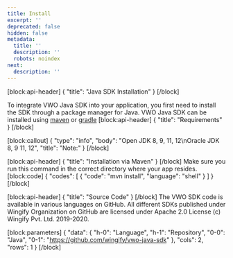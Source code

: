 ```yaml
---
title: Install
excerpt: ''
deprecated: false
hidden: false
metadata:
  title: ''
  description: ''
  robots: noindex
next:
  description: ''
---
```

[block:api-header]
{
  "title": "Java SDK Installation"
}
[/block]

To integrate VWO Java SDK into your application, you first need to install the SDK through a package manager for Java. VWO Java SDK can be installed using [maven](https://maven.apache.org/) or [gradle](https://gradle.org/)
[block:api-header]
{
  "title": "Requirements"
}
[/block]

[block:callout]
{
  "type": "info",
  "body": "Open JDK 8, 9, 11, 12\nOracle JDK 8, 9 11, 12",
  "title": "Note:"
}
[/block]

[block:api-header]
{
  "title": "Installation via Maven"
}
[/block]
Make sure you run this command in the correct directory where your app resides.
[block:code]
{
  "codes": [
    {
      "code": "mvn install",
      "language": "shell"
    }
  ]
}
[/block]

[block:api-header]
{
  "title": "Source Code"
}
[/block]
The VWO SDK code is available in various languages on GitHub. All different SDKs published under Wingify Organization on GitHub are licensed under Apache 2.0 License (c) Wingify Pvt. Ltd. 2019-2020.

[block:parameters]
{
  "data": {
    "h-0": "Language",
    "h-1": "Repository",
    "0-0": "Java",
    "0-1": "https://github.com/wingify/vwo-java-sdk"
  },
  "cols": 2,
  "rows": 1
}
[/block]
